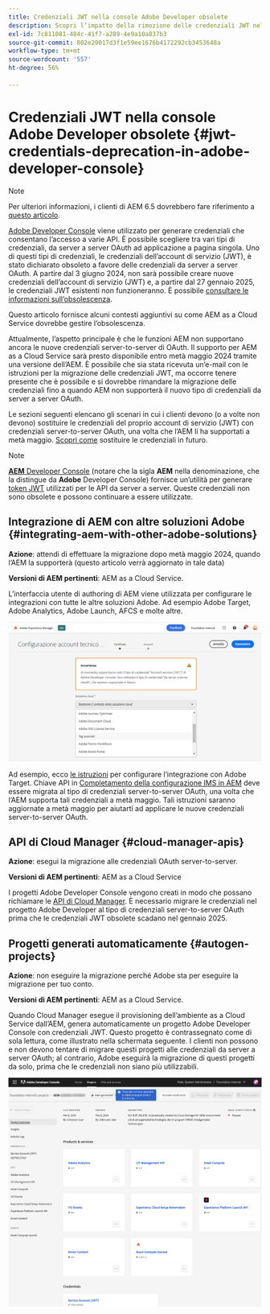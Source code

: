 ```yaml
---
title: Credenziali JWT nella console Adobe Developer obsolete
description: Scopri l’impatto della rimozione delle credenziali JWT nella console Adobe Developer sull’AEM.
exl-id: 7c811081-484c-41f7-a289-4e9a10a837b3
source-git-commit: 802e29017d3f1e59ee1676b4172292cb3453648a
workflow-type: tm+mt
source-wordcount: '557'
ht-degree: 56%

---
```


# Credenziali JWT nella console Adobe Developer obsolete {#jwt-credentials-deprecation-in-adobe-developer-console}

>[!NOTE]
>
>Per ulteriori informazioni, i clienti di AEM 6.5 dovrebbero fare riferimento a [questo articolo](https://experienceleague.adobe.com/it/docs/experience-manager-65/content/security/jwt-credentials-deprecation-in-adobe-developer-console).

[Adobe Developer Console](https://developer.adobe.com/console) viene utilizzato per generare credenziali che consentano l’accesso a varie API. È possibile scegliere tra vari tipi di credenziali, da server a server OAuth ad applicazione a pagina singola. Uno di questi tipi di credenziali, le credenziali dell’account di servizio (JWT), è stato dichiarato obsoleto a favore delle credenziali da server a server OAuth. A partire dal 3 giugno 2024, non sarà possibile creare nuove credenziali dell’account di servizio (JWT) e, a partire dal 27 gennaio 2025, le credenziali JWT esistenti non funzioneranno. È possibile [consultare le informazioni sull’obsolescenza](https://developer.adobe.com/developer-console/docs/guides/authentication/ServerToServerAuthentication/migration/).

Questo articolo fornisce alcuni contesti aggiuntivi su come AEM as a Cloud Service dovrebbe gestire l’obsolescenza.

Attualmente, l’aspetto principale è che le funzioni AEM non supportano ancora le nuove credenziali server-to-server di OAuth. Il supporto per AEM as a Cloud Service sarà presto disponibile entro metà maggio 2024 tramite una versione dell’AEM. È possibile che sia stata ricevuta un’e-mail con le istruzioni per la migrazione delle credenziali JWT, ma occorre tenere presente che è possibile e si dovrebbe rimandare la migrazione delle credenziali fino a quando AEM non supporterà il nuovo tipo di credenziali da server a server OAuth.

Le sezioni seguenti elencano gli scenari in cui i clienti devono (o a volte non devono) sostituire le credenziali del proprio account di servizio (JWT) con credenziali server-to-server OAuth, una volta che l’AEM li ha supportati a metà maggio. [Scopri come](https://developer.adobe.com/developer-console/docs/guides/authentication/ServerToServerAuthentication/migration/#migration-overview) sostituire le credenziali in futuro.

>[!NOTE]
>
>[**AEM** Developer Console](/help/implementing/developing/introduction/development-guidelines.md#crxde-lite-and-developer-console) (notare che la sigla **AEM** nella denominazione, che la distingue da **Adobe** Developer Console) fornisce un’utilità per generare [token JWT](/help/implementing/developing/introduction/generating-access-tokens-for-server-side-apis.md) utilizzati per le API da server a server. Queste credenziali non sono obsolete e possono continuare a essere utilizzate.


## Integrazione di AEM con altre soluzioni Adobe {#integrating-aem-with-other-adobe-solutions}

**Azione**: attendi di effettuare la migrazione dopo metà maggio 2024, quando l’AEM la supporterà (questo articolo verrà aggiornato in tale data)

**Versioni di AEM pertinenti**: AEM as a Cloud Service.

L’interfaccia utente di authoring di AEM viene utilizzata per configurare le integrazioni con tutte le altre soluzioni Adobe. Ad esempio Adobe Target, Adobe Analytics, Adobe Launch, AFCS e molte altre.

![Integrazione di AEM con altre soluzioni](/help/security/assets/jwt-deprecation.png)

Ad esempio, ecco [le istruzioni](https://experienceleague.adobe.com/en/docs/experience-manager-cloud-service/content/sites/integrations/integration-adobe-target-ims) per configurare l’integrazione con Adobe Target. Chiave API in [Completamento della configurazione IMS in AEM](https://experienceleague.adobe.com/en/docs/experience-manager-cloud-service/content/sites/integrations/integration-adobe-target-ims#completing-the-ims-configuration-in-aem) deve essere migrata al tipo di credenziali server-to-server OAuth, una volta che l’AEM supporta tali credenziali a metà maggio. Tali istruzioni saranno aggiornate a metà maggio per aiutarti ad applicare le nuove credenziali server-to-server OAuth.

## API di Cloud Manager {#cloud-manager-apis}

**Azione**: esegui la migrazione alle credenziali OAuth server-to-server.

**Versioni di AEM pertinenti**: AEM as a Cloud Service

I progetti Adobe Developer Console vengono creati in modo che possano richiamare le [API di Cloud Manager](https://developer.adobe.com/experience-cloud/cloud-manager/guides/getting-started/create-api-integration/). È necessario migrare le credenziali nel progetto Adobe Developer al tipo di credenziali server-to-server OAuth prima che le credenziali JWT obsolete scadano nel gennaio 2025.

## Progetti generati automaticamente {#autogen-projects}

**Azione**: non eseguire la migrazione perché Adobe sta per eseguire la migrazione per tuo conto.

**Versioni di AEM pertinenti**: AEM as a Cloud Service.

Quando Cloud Manager esegue il provisioning dell’ambiente as a Cloud Service dall’AEM, genera automaticamente un progetto Adobe Developer Console con credenziali JWT. Questo progetto è contrassegnato come di sola lettura, come illustrato nella schermata seguente. I clienti non possono e non devono tentare di migrare questi progetti alle credenziali da server a server OAuth; al contrario, Adobe eseguirà la migrazione di questi progetti da solo, prima che le credenziali non siano più utilizzabili.

![Progetti generati automaticamente](/help/security/assets/jwt-deprecation-autogen-projects.png)

